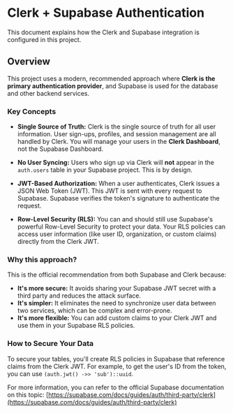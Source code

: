 # Clerk + Supabase Authentication

This document explains how the Clerk and Supabase integration is configured in this project.

## Overview

This project uses a modern, recommended approach where **Clerk is the primary authentication provider**, and Supabase is used for the database and other backend services.

### Key Concepts

*   **Single Source of Truth:** Clerk is the single source of truth for all user information. User sign-ups, profiles, and session management are all handled by Clerk. You will manage your users in the **Clerk Dashboard**, not the Supabase Dashboard.

*   **No User Syncing:** Users who sign up via Clerk will **not** appear in the `auth.users` table in your Supabase project. This is by design.

*   **JWT-Based Authorization:** When a user authenticates, Clerk issues a JSON Web Token (JWT). This JWT is sent with every request to Supabase. Supabase verifies the token's signature to authenticate the request.

*   **Row-Level Security (RLS):** You can and should still use Supabase's powerful Row-Level Security to protect your data. Your RLS policies can access user information (like user ID, organization, or custom claims) directly from the Clerk JWT.

### Why this approach?

This is the official recommendation from both Supabase and Clerk because:

*   **It's more secure:** It avoids sharing your Supabase JWT secret with a third party and reduces the attack surface.
*   **It's simpler:** It eliminates the need to synchronize user data between two services, which can be complex and error-prone.
*   **It's more flexible:** You can add custom claims to your Clerk JWT and use them in your Supabase RLS policies.

### How to Secure Your Data

To secure your tables, you'll create RLS policies in Supabase that reference claims from the Clerk JWT. For example, to get the user's ID from the token, you can use `(auth.jwt() ->> 'sub')::uuid`.

For more information, you can refer to the official Supabase documentation on this topic:
[https://supabase.com/docs/guides/auth/third-party/clerk](https://supabase.com/docs/guides/auth/third-party/clerk)
